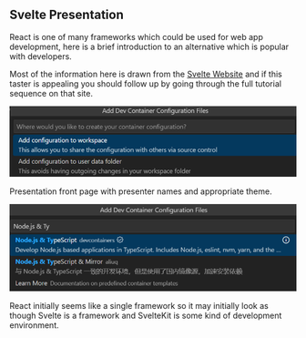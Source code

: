 ## Svelte Presentation

React is one of many frameworks which could be used for web app development, here is a brief introduction to an alternative which is popular with developers.

Most of the information here is drawn from the [Svelte Website](https://svelte.dev/) and if this taster is appealing you should follow up by going through the full tutorial sequence on that site.

![Slide1](/src/assets/page1/images/Slide1.PNG)

Presentation front page with presenter names and appropriate theme.

![Slide2](/src/assets/page1/images/Slide2.PNG)

React initially seems like a single framework so it may initially look as though Svelte is a framework and SvelteKit is some kind of development environment.
